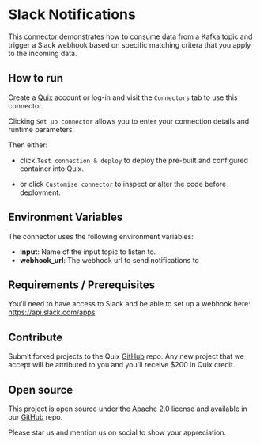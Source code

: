 # Slack Notifications

[This connector](https://github.com/quixio/quix-samples/tree/main/python/destinations/slack_notifications) demonstrates how to consume data from a Kafka topic and trigger a Slack webhook based on specific matching critera that you apply to the incoming data.

## How to run

Create a [Quix](https://portal.platform.quix.io/signup?xlink=github) account or log-in and visit the `Connectors` tab to use this connector.

Clicking `Set up connector` allows you to enter your connection details and runtime parameters.

Then either: 
* click `Test connection & deploy` to deploy the pre-built and configured container into Quix. 

* or click `Customise connector` to inspect or alter the code before deployment.

## Environment Variables

The connector uses the following environment variables:

- **input**: Name of the input topic to listen to.
- **webhook_url**: The webhook url to send notifications to

## Requirements / Prerequisites

You'll need to have access to Slack and be able to set up a webhook here: https://api.slack.com/apps

## Contribute

Submit forked projects to the Quix [GitHub](https://github.com/quixio/quix-samples) repo. Any new project that we accept will be attributed to you and you'll receive $200 in Quix credit.

## Open source

This project is open source under the Apache 2.0 license and available in our [GitHub](https://github.com/quixio/quix-samples) repo.

Please star us and mention us on social to show your appreciation.
